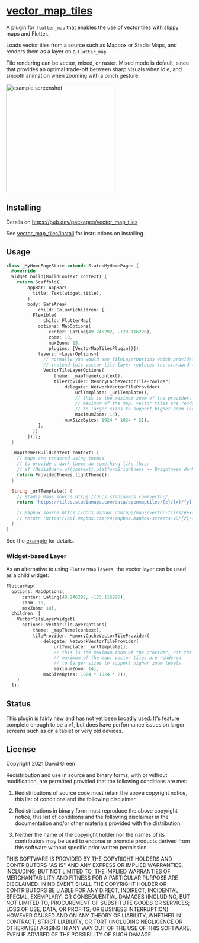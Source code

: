 # [vector_map_tiles](https://pub.dev/packages/vector_map_tiles)

A plugin for [`flutter_map`](https://pub.dev/packages/flutter_map) that enables the use of vector tiles with slippy maps and Flutter.

Loads vector tiles from a source such as Mapbox or Stadia Maps, and renders them as a layer on a `flutter_map`.

Tile rendering can be vector, mixed, or raster. Mixed mode is default, since that provides an optimal trade-off between sharp visuals when idle, and smooth animation when zooming with a pinch gesture.

<img src="https://raw.githubusercontent.com/greensopinion/flutter-vector-map-tiles/main/vector_map_tiles-example.png" alt="example screenshot" width="292"/>


## Installing

Details on https://pub.dev/packages/vector_map_tiles

See [vector_map_tiles/install](https://pub.dev/packages/vector_map_tiles/install) for instructions on installing.

## Usage

```dart
class _MyHomePageState extends State<MyHomePage> {
  @override
  Widget build(BuildContext context) {
    return Scaffold(
        appBar: AppBar(
          title: Text(widget.title),
        ),
        body: SafeArea(
            child: Column(children: [
          Flexible(
              child: FlutterMap(
            options: MapOptions(
                center: LatLng(49.246292, -123.116226),
                zoom: 10,
                maxZoom: 15,
                plugins: [VectorMapTilesPlugin()]),
            layers: <LayerOptions>[
              // normally you would see TileLayerOptions which provides raster tiles
              // instead this vector tile layer replaces the standard tile layer
              VectorTileLayerOptions(
                  theme: _mapTheme(context),
                  tileProvider: MemoryCacheVectorTileProvider(
                      delegate: NetworkVectorTileProvider(
                          urlTemplate: _urlTemplate(),
                          // this is the maximum zoom of the provider, not the
                          // maximum of the map. vector tiles are rendered
                          // to larger sizes to support higher zoom levels
                          maximumZoom: 14),
                      maxSizeBytes: 1024 * 1024 * 2)),
            ],
          ))
        ])));
  }

  _mapTheme(BuildContext context) {
    // maps are rendered using themes
    // to provide a dark theme do something like this:
    // if (MediaQuery.of(context).platformBrightness == Brightness.dark) return myDarkTheme();
    return ProvidedThemes.lightTheme();
  }

  String _urlTemplate() {
    // Stadia Maps source https://docs.stadiamaps.com/vector/
    return 'https://tiles.stadiamaps.com/data/openmaptiles/{z}/{x}/{y}.pbf?api_key=$apiKey';

    // Mapbox source https://docs.mapbox.com/api/maps/vector-tiles/#example-request-retrieve-vector-tiles
    // return 'https://api.mapbox.com/v4/mapbox.mapbox-streets-v8/{z}/{x}/{y}.mvt?access_token=$apiKey',
  }
}
```

See the [example](example) for details.

### Widget-based Layer

As an alternative to using `FlutterMap` `layers`, the vector layer can be used as a child widget:

```dart
FlutterMap(
  options: MapOptions(
      center: LatLng(49.246292, -123.116226),
      zoom: 10,
      maxZoom: 18),
  children: [
    VectorTileLayerWidget(
      options: VectorTileLayerOptions(
          theme: _mapTheme(context),
          tileProvider: MemoryCacheVectorTileProvider(
              delegate: NetworkVectorTileProvider(
                  urlTemplate: _urlTemplate(),
                  // this is the maximum zoom of the provider, not the
                  // maximum of the map. vector tiles are rendered
                  // to larger sizes to support higher zoom levels
                  maximumZoom: 14),
              maxSizeBytes: 1024 * 1024 * 2)),
    )
  ]);
```

## Status

This plugin is fairly new and has not yet been broadly used. It's feature complete enough to be a v1, but does
have performance issues on larger screens such as on a tablet or very old devices.

## License

Copyright 2021 David Green

Redistribution and use in source and binary forms, with or without modification,
are permitted provided that the following conditions are met:

1. Redistributions of source code must retain the above copyright notice,
   this list of conditions and the following disclaimer.

2. Redistributions in binary form must reproduce the above copyright notice, 
   this list of conditions and the following disclaimer in the documentation
   and/or other materials provided with the distribution.

3. Neither the name of the copyright holder nor the names of its contributors
   may be used to endorse or promote products derived from this software without
   specific prior written permission.

THIS SOFTWARE IS PROVIDED BY THE COPYRIGHT HOLDERS AND CONTRIBUTORS "AS IS" AND ANY
EXPRESS OR IMPLIED WARRANTIES, INCLUDING, BUT NOT LIMITED TO, THE IMPLIED WARRANTIES
OF MERCHANTABILITY AND FITNESS FOR A PARTICULAR PURPOSE ARE DISCLAIMED. IN NO EVENT
SHALL THE COPYRIGHT HOLDER OR CONTRIBUTORS BE LIABLE FOR ANY DIRECT, INDIRECT,
INCIDENTAL, SPECIAL, EXEMPLARY, OR CONSEQUENTIAL DAMAGES (INCLUDING, BUT NOT LIMITED
TO, PROCUREMENT OF SUBSTITUTE GOODS OR SERVICES; LOSS OF USE, DATA, OR PROFITS; OR 
BUSINESS INTERRUPTION) HOWEVER CAUSED AND ON ANY THEORY OF LIABILITY, WHETHER IN CONTRACT, 
STRICT LIABILITY, OR TORT (INCLUDING NEGLIGENCE OR OTHERWISE) ARISING IN ANY WAY OUT
 OF THE USE OF THIS SOFTWARE, EVEN IF ADVISED OF THE POSSIBILITY OF SUCH DAMAGE.
